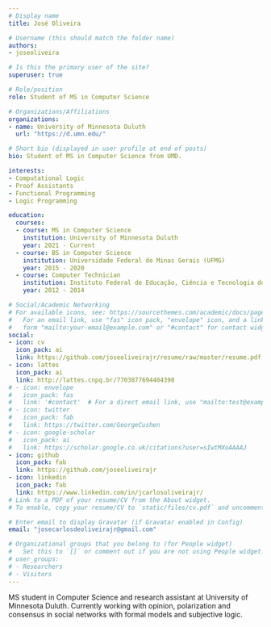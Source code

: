 ```yaml
---
# Display name
title: José Oliveira

# Username (this should match the folder name)
authors:
- joseoliveira

# Is this the primary user of the site?
superuser: true

# Role/position
role: Student of MS in Computer Science

# Organizations/Affiliations
organizations:
- name: University of Minnesota Duluth
  url: "https://d.umn.edu/"

# Short bio (displayed in user profile at end of posts)
bio: Student of MS in Computer Science from UMD.

interests:
- Computational Logic
- Proof Assistants
- Functional Programming
- Logic Programming

education:
  courses:
  - course: MS in Computer Science
    institution: University of Minnesota Duluth
    year: 2021 - Current
  - course: BS in Computer Science
    institution: Universidade Federal de Minas Gerais (UFMG)
    year: 2015 - 2020
  - course: Computer Technician
    institution: Instituto Federal de Educação, Ciência e Tecnologia do Norte de Minas Gerais (IFNMG)
    year: 2012 - 2014

# Social/Academic Networking
# For available icons, see: https://sourcethemes.com/academic/docs/page-builder/#icons
#   For an email link, use "fas" icon pack, "envelope" icon, and a link in the
#   form "mailto:your-email@example.com" or "#contact" for contact widget.
social:
- icon: cv
  icon_pack: ai
  link: https://github.com/joseoliveirajr/resume/raw/master/resume.pdf
- icon: lattes
  icon_pack: ai
  link: http://lattes.cnpq.br/7703877694484398
# - icon: envelope
#   icon_pack: fas
#   link: '#contact'  # For a direct email link, use "mailto:test@example.org".
# - icon: twitter
#   icon_pack: fab
#   link: https://twitter.com/GeorgeCushen
# - icon: google-scholar
#   icon_pack: ai
#   link: https://scholar.google.co.uk/citations?user=sIwtMXoAAAAJ
- icon: github
  icon_pack: fab
  link: https://github.com/joseoliveirajr
- icon: linkedin
  icon_pack: fab
  link: https://www.linkedin.com/in/jcarlosoliveirajr/
# Link to a PDF of your resume/CV from the About widget.
# To enable, copy your resume/CV to `static/files/cv.pdf` and uncomment the lines below.

# Enter email to display Gravatar (if Gravatar enabled in Config)
email: "josecarlosdeoliveirajr@gmail.com"

# Organizational groups that you belong to (for People widget)
#   Set this to `[]` or comment out if you are not using People widget.
# user_groups:
# - Researchers
# - Visitors
---
```


MS student in Computer Science and research assistant at University of Minnesota Duluth. Currently working with opinion, polarization and consensus in social networks with formal models and subjective logic.
